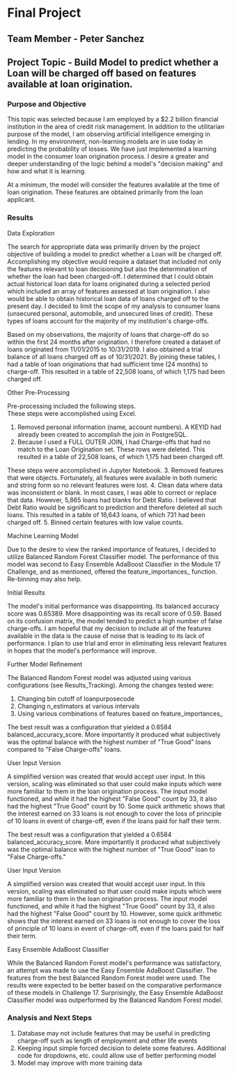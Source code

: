 # Final Project

## Team Member - Peter Sanchez

## Project Topic - Build Model to predict whether a Loan will be charged off based on features available at loan origination. 

### Purpose and Objective
 
This topic was selected because I am employed by a $2.2 billion financial institution in the area of credit risk management.  In addition to the utilitarian purpose of the model, I am observing artificial intelligence emerging in lending.  In my environment, non-learning models are in use today in predicting the probability of losses.  We have just implemented a learning model in the consumer loan origination process.  I desire a greater and deeper understanding of the logic behind a model's "decision making" and how and what it is learning.  

At a minimum, the model will consider the features available at the time of loan origination.  These features are obtained primarily from the loan applicant.  
 
### Results

Data Exploration

The search for appropriate data was primarily driven by the project objective of building a model to predict whether a Loan will be charged off. Accomplishing my objective would require a dataset that included not only the features relevant to loan decisioning but also the determination of whether the loan had been charged-off.  I determined that I could obtain actual historical loan data for loans originated during a selected period which included an array of features assessed at loan origination. I also would be able to obtain historical loan data of loans charged off to the present day. I decided to limit the scope of my analysis to consumer loans (unsecured personal, automobile, and unsecured lines of credit).  These types of loans account for the majority of my institution's charge-offs. 

Based on my observations, the majority of loans that charge-off do so within the first 24 months after origination.  I therefore created a dataset of loans originated from 11/01/2015 to 10/31/2019.  I also obtained a trial balance of all loans charged off as of 10/31/2021.  By joining these tables, I had a table of loan originations that had sufficient time (24 months) to charge-off.  This resulted in a table of 22,508 loans, of which 1,175 had been charged off.

Other Pre-Processing

Pre-processing included the following steps.  
These steps were accomplished using Excel.
1. Removed personal information (name, account numbers).  A KEYID had already been created to accomplish the join in PostgreSQL.
2. Because I used a FULL OUTER JOIN, I had Charge-offs that had no match to the Loan Origination set.  These rows were deleted.  This resulted in a table of 22,508 loans, of which 1,175 had been charged off.

These steps were accomplished in Jupyter Notebook.
3. Removed features that were objects. Fortunately, all features were available in both numeric and string form so no relevant features were lost.
4. Clean data where data was inconsistent or blank.  In most cases, I was able to correct or replace that data.  However, 5,865 loans had blanks for Debt Ratio.  I believed that Debt Ratio would be significant to prediction and therefore deleted all such loans. This resulted in a table of 16,643 loans, of which 731 had been charged off.
5. Binned certain features with low value counts. 

Machine Learning Model

Due to the desire to view the ranked importance of features, I decided to utilize Balanced Random Forest Classifier model. The performance of this model was second to Easy Ensemble AdaBoost Classifier in the Module 17 Challenge, and as mentioned, offered the feature_importances_ function.  Re-binning may also help. 

Initial Results

The model's initial performance was disappointing.  Its balanced accuracy score was 0.65389.  More disappointing was its recall score of 0.59.  Based on its confusion matrix, the model tended to predict a high number of false charge-offs.  I am hopeful that my decision to include all of the features available in the data is the cause of noise that is leading to its lack of performance.  I plan to use trial and error in eliminating less relevant features in hopes that the model's performance will improve. 


Further Model Refinement

The Balanced Random Forest model was adjusted using various configurations (see Results_Tracking).  Among the changes tested were:
1. Changing bin cutoff of loanpurposecode
2. Changing n_estimators at various intervals
3. Using various combinations of features based on feature_importances_


The best result was a configuration that yielded a 0.6584 balanced_accuracy_score.  More importantly it produced what subjectively was the optimal balance with the highest number of "True Good" loans compared to "False Charge-offs" loans.

User Input Version

A simplified version was created that would accept user input.  In this version, scaling was eliminated so that user could make inputs which were more familiar to them in the loan origination process.  The input model functioned, and while it had the highest "False Good" count by 33, it also had the highest "True Good" count by 10.  Some quick arithmetic shows that the interest earned on 33 loans is not enough to cover the loss of principle of 10 loans in event of charge-off, even if the loans paid for half their term.

The best result was a configuration that yielded a 0.6584 balanced_accuracy_score.  More importantly it produced what subjectively was the optimal balance with the highest number of "True Good" loan to "False Charge-offs."

User Input Version

A simplified version was created that would accept user input.  In this version, scaling was eliminated so that user could make inputs which were more familiar to them in the loan origination process.  The input model functioned, and while it had the highest "True Good" count by 33, it also had the highest "False Good" count by 10.  However, some quick arithmetic shows that the interest earned on 33 loans is not enough to cover the loss of principle of 10 loans in event of charge-off, even if the loans paid for half their term.


Easy Ensemble AdaBoost Classifier

While the Balanced Random Forest model's performance was satisfactory, an attempt was made to use the Easy Ensemble AdaBoost Classifier.  The features from the best Balanced Random Forest model were used.  The results were expected to be better based on the comparative performance of these models in Challenge 17.  Surprisingly, the Easy Ensemble AdaBoost Classifier model was outperformed by the Balanced Random Forest model.

### Analysis and Next Steps

1. Database may not include features that may be useful in predicting charge-off such as length of employment and other life events
2. Keeping input simple forced decision to delete some features.  Additional code for dropdowns, etc. could allow use of better performing model
3. Model may improve with more training data

